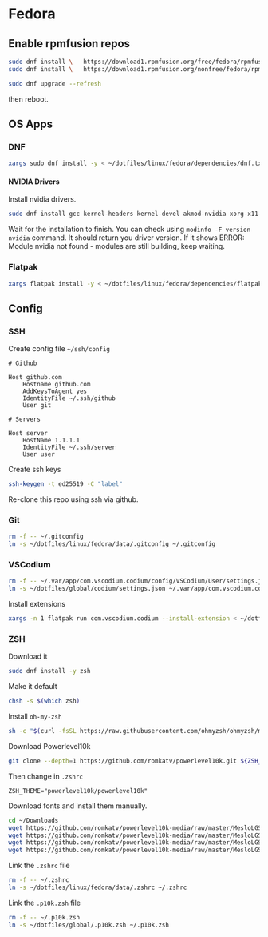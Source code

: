 # Fedora

## Enable rpmfusion repos

```bash
sudo dnf install \   https://download1.rpmfusion.org/free/fedora/rpmfusion-free-release-$(rpm -E %fedora).noarch.rpm
sudo dnf install \   https://download1.rpmfusion.org/nonfree/fedora/rpmfusion-nonfree-release-$(rpm -E %fedora).noarch.rpm
```

```bash
sudo dnf upgrade --refresh
```

then reboot.

## OS Apps

### DNF

```bash
xargs sudo dnf install -y < ~/dotfiles/linux/fedora/dependencies/dnf.txt
```

#### NVIDIA Drivers

Install nvidia drivers.

```bash
sudo dnf install gcc kernel-headers kernel-devel akmod-nvidia xorg-x11-drv-nvidia xorg-x11-drv-nvidia-libs xorg-x11-drv-nvidia-libs.i686
```

Wait for the installation to finish. You can check using `modinfo -F version nvidia` command.
It should return you driver version. If it shows ERROR: Module nvidia not found - modules are still building, keep waiting.

### Flatpak

```bash
xargs flatpak install -y < ~/dotfiles/linux/fedora/dependencies/flatpak.txt
```

## Config

### SSH

Create config file `~/ssh/config`

```
# Github

Host github.com
	Hostname github.com
	AddKeysToAgent yes
	IdentityFile ~/.ssh/github
	User git

# Servers

Host server
	HostName 1.1.1.1
	IdentityFile ~/.ssh/server
	User user

```

Create ssh keys

```bash
ssh-keygen -t ed25519 -C "label"
```

Re-clone this repo using ssh via github.

### Git

```bash
rm -f -- ~/.gitconfig
ln -s ~/dotfiles/linux/fedora/data/.gitconfig ~/.gitconfig
```

### VSCodium

```bash
rm -f -- ~/.var/app/com.vscodium.codium/config/VSCodium/User/settings.json
ln -s ~/dotfiles/global/codium/settings.json ~/.var/app/com.vscodium.codium/config/VSCodium/User/settings.json
```

Install extensions

```bash
xargs -n 1 flatpak run com.vscodium.codium --install-extension < ~/dotfiles/global/codium/extensions.txt
```

### ZSH

Download it

```bash
sudo dnf install -y zsh
```

Make it default

```bash
chsh -s $(which zsh)
```

Install `oh-my-zsh`

```bash
sh -c "$(curl -fsSL https://raw.githubusercontent.com/ohmyzsh/ohmyzsh/master/tools/install.sh)"
```

Download Powerlevel10k

```bash
git clone --depth=1 https://github.com/romkatv/powerlevel10k.git ${ZSH_CUSTOM:-$HOME/.oh-my-zsh/custom}/themes/powerlevel10k
```

Then change in `.zshrc`

```
ZSH_THEME="powerlevel10k/powerlevel10k"
```

Download fonts and install them manually.

```bash
cd ~/Downloads
wget https://github.com/romkatv/powerlevel10k-media/raw/master/MesloLGS%20NF%20Regular.ttf
wget https://github.com/romkatv/powerlevel10k-media/raw/master/MesloLGS%20NF%20Bold.ttf
wget https://github.com/romkatv/powerlevel10k-media/raw/master/MesloLGS%20NF%20Italic.ttf
wget https://github.com/romkatv/powerlevel10k-media/raw/master/MesloLGS%20NF%20Bold%20Italic.ttf
```

Link the `.zshrc` file

```bash
rm -f -- ~/.zshrc
ln -s ~/dotfiles/linux/fedora/data/.zshrc ~/.zshrc
```

Link the `.p10k.zsh` file

```bash
rm -f -- ~/.p10k.zsh
ln -s ~/dotfiles/global/.p10k.zsh ~/.p10k.zsh
```


